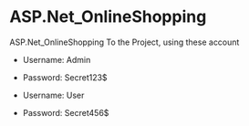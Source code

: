 # ASP.Net_OnlineShopping
ASP.Net_OnlineShopping
To the Project, using these account
- Username: Admin
- Password: Secret123$

- Username: User
- Password: Secret456$
